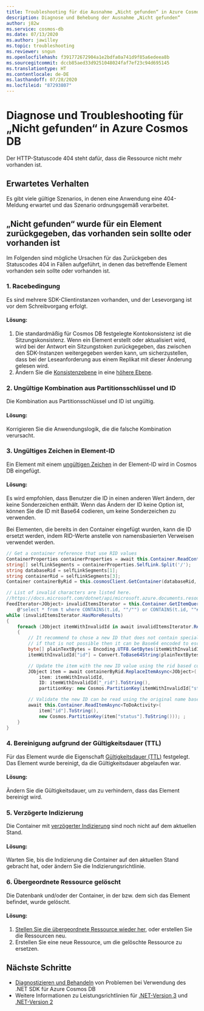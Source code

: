 ```yaml
---
title: Troubleshooting für die Ausnahme „Nicht gefunden“ in Azure Cosmos DB
description: Diagnose und Behebung der Ausnahme „Nicht gefunden“
author: j82w
ms.service: cosmos-db
ms.date: 07/13/2020
ms.author: jawilley
ms.topic: troubleshooting
ms.reviewer: sngun
ms.openlocfilehash: f391772672904a1e2bdfa0a741d9f85a6edeea8b
ms.sourcegitcommit: dccb85aed33d9251048024faf7ef23c94d695145
ms.translationtype: HT
ms.contentlocale: de-DE
ms.lasthandoff: 07/28/2020
ms.locfileid: "87293807"
---
```

# <a name="diagnose-and-troubleshoot-azure-cosmos-db-not-found"></a>Diagnose und Troubleshooting für „Nicht gefunden“ in Azure Cosmos DB
Der HTTP-Statuscode 404 steht dafür, dass die Ressource nicht mehr vorhanden ist.

## <a name="expected-behavior"></a>Erwartetes Verhalten
Es gibt viele gültige Szenarios, in denen eine Anwendung eine 404-Meldung erwartet und das Szenario ordnungsgemäß verarbeitet.

## <a name="not-found-was-returned-for-an-item-that-should-exist-or-does-exist"></a>„Nicht gefunden“ wurde für ein Element zurückgegeben, das vorhanden sein sollte oder vorhanden ist
Im Folgenden sind mögliche Ursachen für das Zurückgeben des Statuscodes 404 in Fällen aufgeführt, in denen das betreffende Element vorhanden sein sollte oder vorhanden ist.

### <a name="1-race-condition"></a>1. Racebedingung
Es sind mehrere SDK-Clientinstanzen vorhanden, und der Lesevorgang ist vor dem Schreibvorgang erfolgt.

#### <a name="solution"></a>Lösung:
1. Die standardmäßig für Cosmos DB festgelegte Kontokonsistenz ist die Sitzungskonsistenz. Wenn ein Element erstellt oder aktualisiert wird, wird bei der Antwort ein Sitzungstoken zurückgegeben, das zwischen den SDK-Instanzen weitergegeben werden kann, um sicherzustellen, dass bei der Leseanforderung aus einem Replikat mit dieser Änderung gelesen wird.
2. Ändern Sie die [Konsistenzebene](consistency-levels-choosing.md) in eine [höhere Ebene](consistency-levels-tradeoffs.md).

### <a name="2-invalid-partition-key-and-id-combination"></a>2. Ungültige Kombination aus Partitionsschlüssel und ID
Die Kombination aus Partitionsschlüssel und ID ist ungültig.

#### <a name="solution"></a>Lösung:
Korrigieren Sie die Anwendungslogik, die die falsche Kombination verursacht. 

### <a name="3-invalid-character-in-item-id"></a>3. Ungültiges Zeichen in Element-ID
Ein Element mit einem [ungültigen Zeichen](https://docs.microsoft.com/dotnet/api/microsoft.azure.documents.resource.id?view=azure-dotnet#remarks) in der Element-ID wird in Cosmos DB eingefügt.

#### <a name="solution"></a>Lösung:
Es wird empfohlen, dass Benutzer die ID in einen anderen Wert ändern, der keine Sonderzeichen enthält. Wenn das Ändern der ID keine Option ist, können Sie die ID mit Base64 codieren, um keine Sonderzeichen zu verwenden.

Bei Elementen, die bereits in den Container eingefügt wurden, kann die ID ersetzt werden, indem RID-Werte anstelle von namensbasierten Verweisen verwendet werden.
```c#
// Get a container reference that use RID values
ContainerProperties containerProperties = await this.Container.ReadContainerAsync();
string[] selfLinkSegments = containerProperties.SelfLink.Split('/');
string databaseRid = selfLinkSegments[1];
string containerRid = selfLinkSegments[3];
Container containerByRid = this.cosmosClient.GetContainer(databaseRid, containerRid);

// List of invalid characters are listed here.
//https://docs.microsoft.com/dotnet/api/microsoft.azure.documents.resource.id?view=azure-dotnet#remarks
FeedIterator<JObject> invalidItemsIterator = this.Container.GetItemQueryIterator<JObject>(
    @"select * from t where CONTAINS(t.id, ""/"") or CONTAINS(t.id, ""#"") or CONTAINS(t.id, ""?"") or CONTAINS(t.id, ""\\"") ");
while (invalidItemsIterator.HasMoreResults)
{
    foreach (JObject itemWithInvalidId in await invalidItemsIterator.ReadNextAsync())
    {
        // It recommend to chose a new ID that does not contain special characters, but
        // if that is not possible then it can be Base64 encoded to escape the special characters
        byte[] plainTextBytes = Encoding.UTF8.GetBytes(itemWithInvalidId["id"].ToString());
        itemWithInvalidId["id"] = Convert.ToBase64String(plainTextBytes);

        // Update the item with the new ID value using the rid based container reference
        JObject item = await containerByRid.ReplaceItemAsync<JObject>(
            item: itemWithInvalidId,
            ID: itemWithInvalidId["_rid"].ToString(),
            partitionKey: new Cosmos.PartitionKey(itemWithInvalidId["status"].ToString()));

        // Validate the new ID can be read using the original name based contianer reference
        await this.Container.ReadItemAsync<ToDoActivity>(
            item["id"].ToString(),
            new Cosmos.PartitionKey(item["status"].ToString())); ;
    }
}
```

### <a name="4-time-to-live-ttl-purge"></a>4. Bereinigung aufgrund der Gültigkeitsdauer (TTL)
Für das Element wurde die Eigenschaft [Gültigkeitsdauer (TTL)](https://docs.microsoft.com/azure/cosmos-db/time-to-live) festgelegt. Das Element wurde bereinigt, da die Gültigkeitsdauer abgelaufen war.

#### <a name="solution"></a>Lösung:
Ändern Sie die Gültigkeitsdauer, um zu verhindern, dass das Element bereinigt wird.

### <a name="5-lazy-indexing"></a>5. Verzögerte Indizierung
Die Container mit [verzögerter Indizierung](index-policy.md#indexing-mode) sind noch nicht auf dem aktuellen Stand.

#### <a name="solution"></a>Lösung:
Warten Sie, bis die Indizierung die Container auf den aktuellen Stand gebracht hat, oder ändern Sie die Indizierungsrichtlinie.

### <a name="6-parent-resource-deleted"></a>6. Übergeordnete Ressource gelöscht
Die Datenbank und/oder der Container, in der bzw. dem sich das Element befindet, wurde gelöscht.

#### <a name="solution"></a>Lösung:
1. [Stellen Sie die übergeordnete Ressource wieder her](https://docs.microsoft.com/azure/cosmos-db/online-backup-and-restore#backup-retention-period), oder erstellen Sie die Ressourcen neu.
2. Erstellen Sie eine neue Ressource, um die gelöschte Ressource zu ersetzen.

## <a name="next-steps"></a>Nächste Schritte
* [Diagnostizieren und Behandeln](troubleshoot-dot-net-sdk.md) von Problemen bei Verwendung des .NET SDK für Azure Cosmos DB
* Weitere Informationen zu Leistungsrichtlinien für [.NET-Version 3](performance-tips-dotnet-sdk-v3-sql.md) und [.NET-Version 2](performance-tips.md)